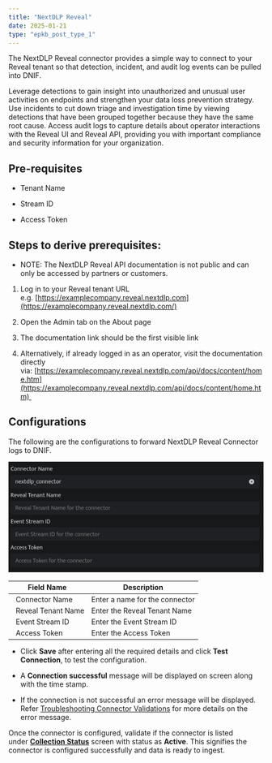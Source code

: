```yaml
---
title: "NextDLP Reveal"
date: 2025-01-21
type: "epkb_post_type_1"
---
```


The NextDLP Reveal connector provides a simple way to connect to your Reveal tenant so that detection, incident, and audit log events can be pulled into DNIF.

Leverage detections to gain insight into unauthorized and unusual user activities on endpoints and strengthen your data loss prevention strategy. Use incidents to cut down triage and investigation time by viewing detections that have been grouped together because they have the same root cause. Access audit logs to capture details about operator interactions with the Reveal UI and Reveal API, providing you with important compliance and security information for your organization.

## **Pre-requisites**

- Tenant Name

- Stream ID

- Access Token

## **Steps to derive prerequisites:**

- NOTE: The NextDLP Reveal API documentation is not public and can only be accessed by partners or customers.

1. Log in to your Reveal tenant URL e.g. [https://examplecompany.reveal.nextdlp.com](https://examplecompany.reveal.nextdlp.com/)

3. Open the Admin tab on the About page

5. The documentation link should be the first visible link

7. Alternatively, if already logged in as an operator, visit the documentation directly via: [https://examplecompany.reveal.nextdlp.com/api/docs/content/home.htm](https://examplecompany.reveal.nextdlp.com/api/docs/content/home.htm) 

## **Configurations**

The following are the configurations to forward NextDLP Reveal Connector logs to DNIF.‌

![image 1-1](./images-NextDLP%20Reveal/image201-1.webp)

| **Field Name**  | **Description** |
| --- | --- |
|   Connector Name | Enter a name for the connector |
|   Reveal Tenant Name | Enter the Reveal Tenant Name |
|   Event Stream ID | Enter the Event Stream ID |
|   Access Token | Enter the Access Token |

- Click **Save** after entering all the required details and click **Test Connection**, to test the configuration.

- A **Connection successful** message will be displayed on screen along with the time stamp.

- If the connection is not successful an error message will be displayed. Refer [Troubleshooting Connector Validations](https://dnif.it/kb/troubleshooting-and-debugging/troubleshooting-connector-validations/) for more details on the error message.

Once the connector is configured, validate if the connector is listed under **[Collection Status](https://dnif.it/kb/operations/collection-status/)** screen with status as **Active**. This signifies the connector is configured successfully and data is ready to ingest.

